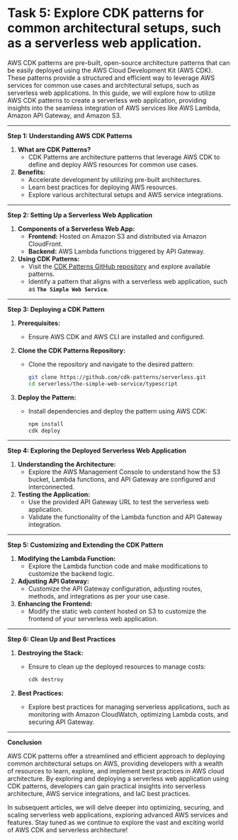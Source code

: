 # Task 5: Explore CDK patterns for common architectural setups, such as a serverless web application.

AWS CDK patterns are pre-built, open-source architecture patterns that can be easily deployed using the AWS Cloud Development Kit (AWS CDK). These patterns provide a structured and efficient way to leverage AWS services for common use cases and architectural setups, such as serverless web applications. In this guide, we will explore how to utilize AWS CDK patterns to create a serverless web application, providing insights into the seamless integration of AWS services like AWS Lambda, Amazon API Gateway, and Amazon S3.

---

**Step 1: Understanding AWS CDK Patterns**

1. **What are CDK Patterns?**
    - CDK Patterns are architecture patterns that leverage AWS CDK to define and deploy AWS resources for common use cases.
2. **Benefits:**
    - Accelerate development by utilizing pre-built architectures.
    - Learn best practices for deploying AWS resources.
    - Explore various architectural setups and AWS service integrations.

---

**Step 2: Setting Up a Serverless Web Application**

1. **Components of a Serverless Web App:**
    - **Frontend:** Hosted on Amazon S3 and distributed via Amazon CloudFront.
    - **Backend:** AWS Lambda functions triggered by API Gateway.
2. **Using CDK Patterns:**
    - Visit the [CDK Patterns GitHub repository](https://github.com/cdk-patterns/serverless) and explore available patterns.
    - Identify a pattern that aligns with a serverless web application, such as **`The Simple Web Service`**.

---

**Step 3: Deploying a CDK Pattern**

1. **Prerequisites:**
    - Ensure AWS CDK and AWS CLI are installed and configured.
2. **Clone the CDK Patterns Repository:**
    - Clone the repository and navigate to the desired pattern:
        
        ```bash
        git clone https://github.com/cdk-patterns/serverless.git
        cd serverless/the-simple-web-service/typescript
        ```
        
3. **Deploy the Pattern:**
    - Install dependencies and deploy the pattern using AWS CDK:
        
        ```bash
        npm install
        cdk deploy
        ```
        

---

**Step 4: Exploring the Deployed Serverless Web Application**

1. **Understanding the Architecture:**
    - Explore the AWS Management Console to understand how the S3 bucket, Lambda functions, and API Gateway are configured and interconnected.
2. **Testing the Application:**
    - Use the provided API Gateway URL to test the serverless web application.
    - Validate the functionality of the Lambda function and API Gateway integration.

---

**Step 5: Customizing and Extending the CDK Pattern**

1. **Modifying the Lambda Function:**
    - Explore the Lambda function code and make modifications to customize the backend logic.
2. **Adjusting API Gateway:**
    - Customize the API Gateway configuration, adjusting routes, methods, and integrations as per your use case.
3. **Enhancing the Frontend:**
    - Modify the static web content hosted on S3 to customize the frontend of your serverless web application.

---

**Step 6: Clean Up and Best Practices**

1. **Destroying the Stack:**
    - Ensure to clean up the deployed resources to manage costs:
        
        ```bash
        cdk destroy
        ```
        
2. **Best Practices:**
    - Explore best practices for managing serverless applications, such as monitoring with Amazon CloudWatch, optimizing Lambda costs, and securing API Gateway.

---

**Conclusion**

AWS CDK patterns offer a streamlined and efficient approach to deploying common architectural setups on AWS, providing developers with a wealth of resources to learn, explore, and implement best practices in AWS cloud architecture. By exploring and deploying a serverless web application using CDK patterns, developers can gain practical insights into serverless architecture, AWS service integrations, and IaC best practices.

In subsequent articles, we will delve deeper into optimizing, securing, and scaling serverless web applications, exploring advanced AWS services and features. Stay tuned as we continue to explore the vast and exciting world of AWS CDK and serverless architecture!
